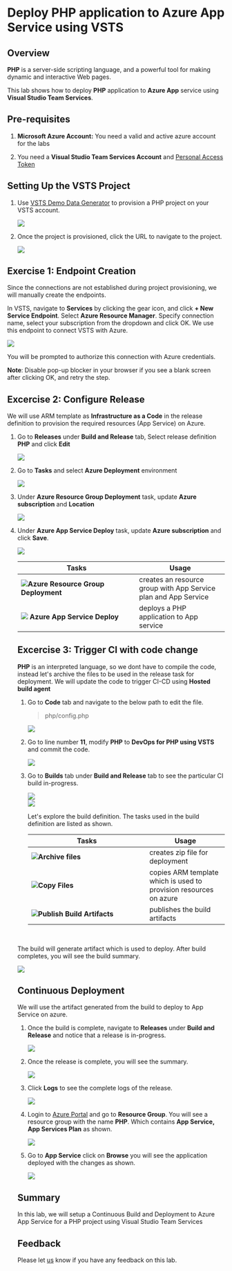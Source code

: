 # Deploy PHP application to Azure App Service using VSTS

## Overview


**PHP** is a server-side scripting language, and a powerful tool for making dynamic and interactive Web pages.

This lab shows how to deploy **PHP** application to **Azure App** service using **Visual Studio Team Services**.


## Pre-requisites

 1. **Microsoft Azure Account:**  You need a valid and active azure account for the labs
 
 2.  You need a **Visual Studio Team Services Account** and <a href="https://docs.microsoft.com/en-us/vsts/accounts/use-personal-access-tokens-to-authenticate">Personal Access Token</a>

 ## Setting Up the VSTS Project

1. Use <a href="https://vstsdemogenerator.azurewebsites.net/?name=PHP&templateid=77365" target="_blank">VSTS Demo Data Generator</a> to provision a PHP project on your VSTS account.

   <img src="images/vstsdemogen.png">


2. Once the project is provisioned, click the URL to navigate to the project.

   <img src="images/vsts_demogenerator_create.png">


## Exercise 1: Endpoint Creation
Since the connections are not established during project provisioning, we will manually create the endpoints.

In VSTS, navigate to **Services** by clicking the gear icon, and click  **+ New Service Endpoint**. Select **Azure Resource Manager**. Specify connection name, select your subscription from the dropdown and click OK. We use this endpoint to connect VSTS with Azure.

   <img src="images/services_endpoint.png">


You will be prompted to authorize this connection with Azure credentials.

**Note**: Disable pop-up blocker in your browser if you see a blank screen after clicking OK, and retry the step.

## Excercise 2: Configure Release

We will use ARM template as **Infrastructure as a Code**  in the release definition to provision the required resources (App Service) on Azure.
 
1. Go to **Releases** under **Build and Release** tab, Select release definition **PHP** and click **Edit**

   <img src="images/release_def.png">
 

2. Go to **Tasks** and select **Azure Deployment** environment

   <img src="images/azuredeployment.png">

3. Under **Azure Resource Group Deployment** task, update **Azure subscription** and **Location**

   <img src="images/azure_sub.png">

4. Under **Azure App Service Deploy** task, update **Azure subscription** and click **Save**. 

   <img src="images/azure_app_service.png">



   <table width="100%">
   <thead>
      <tr>
         <th width="57%"><b>Tasks</b></th>
         <th><b>Usage</b></th>
      </tr>
   </thead>
   <tr>
      <td><img src="images/azure_resource.png"><b>Azure Resource Group Deployment</b></td>
      <td>creates an resource group with App Service plan and App Service  </td>
   </tr>
   <tr>
      <td><img src="images/webapp.png"> <b>Azure App Service Deploy</b></td>
      <td>deploys a PHP application to App service</td>
   </tr>
   <tr>
  </table>

## Excercise 3: Trigger CI with code change

**PHP** is an interpreted language, so we dont have to compile the code, instead let's archive the files to be used in the release task for deployment.
We will update the code to trigger CI-CD using **Hosted build agent**

1. Go to **Code** tab and navigate to the below path to edit the file.

   >php/config.php

   <img src="images/code1.png">

1. Go to line number **11**, modify **PHP** to **DevOps for PHP using VSTS** and commit the code.

   <img src="images/code_editing.png">

1. Go to **Builds** tab under **Build and Release** tab to see the particular CI build in-progress.

   <img src="images/build.png">

   <br/>

   <img src="images/in_progress_build.png">

   Let's explore the build definition. The tasks used in the build definition are listed as shown. 

   <table width="100%">
   <thead>
      <tr>
         <th width="60%"><b>Tasks</b></th>
         <th><b>Usage</b></th>
      </tr>
   </thead>
   <tr>
      <td><img src="images/Archive.png"><b>Archive files</b></td>
      <td>creates zip file for deployment</td>
   </tr>
   <tr>
      <td><img src="images/copyfiles.png"><b>Copy Files</b></td>
      <td>copies ARM template which is used to provision resources on azure </td>
   </tr>
   <tr>
      <td><img src="images/PublishArtifact.png"><b>Publish Build Artifacts</b></td>
      <td> publishes the build artifacts </td>
   </tr>
   </table>

   <br/>

The build will generate artifact which is used to deploy. After build completes, you will see the build summary.

  <img src="images/build_summary.png">

## Continuous Deployment

We will use the artifact generated from the build to deploy to App Service on azure.

1. Once the build is complete, navigate to **Releases** under **Build and Release** and notice that a release is in-progress.

   <img src="images/release_in_progress.png">

2. Once the release is complete, you  will see the summary.

   <img src="images/release_summary.png">

   <br/>

3. Click **Logs** to see the complete logs of the release.

   <img src="images/release_logs.png">

4. Login to [Azure Portal](https://portal.azure.com) and go to  **Resource Group**. You will see a resource group with the name **PHP**. Which contains **App Service, App Services Plan** as shown.

   <img src="images/azure.png">

5. Go to **App Service** click on **Browse** you will see the application deployed with the changes as shown.

   <img src="images/website_php.png">

## Summary
  
In  this lab, we will setup a Continuous Build and Deployment to Azure App Service for a PHP project using Visual Studio Team Services 

## Feedback 

Please let <a href="mailto:devopsdemos@microsoft.com">us</a> know if you have any feedback on this lab.
